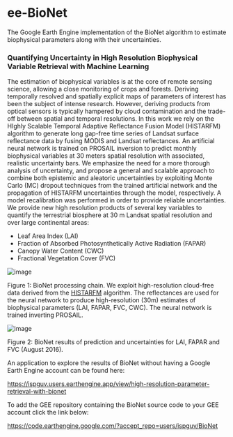 # ee-BioNet
The Google Earth Engine implementation of the BioNet algorithm to estimate biophysical parameters along with their uncertainties.

### Quantifying Uncertainty in High Resolution Biophysical Variable Retrieval with Machine Learning

The estimation of biophysical variables is at the core of remote sensing science, allowing a close monitoring of crops and forests. Deriving temporally resolved and spatially explicit maps of parameters of interest has been the subject of intense research. However, deriving products from optical sensors is typically hampered by cloud contamination and the trade-off between spatial and temporal resolutions. In this work we rely on the HIghly Scalable Temporal Adaptive Reflectance Fusion Model (HISTARFM) algorithm to generate long gap-free time series of Landsat surface reflectance data by fusing MODIS and Landsat reflectances. An artificial neural network is trained on PROSAIL inversion to predict monthly biophysical variables at 30 meters spatial resolution with associated, realistic uncertainty bars. We emphasize the need for a more thorough analysis of uncertainty, and propose a general and scalable approach to combine both epistemic and aleatoric uncertainties by exploiting Monte Carlo (MC) dropout techniques from the trained artificial network and the propagation of HISTARFM uncertainties through the model, respectively. A model recalibration was performed in order to provide reliable uncertainties. We provide new high resolution products of several key variables to quantify the terrestrial biosphere at 30 m Landsat spatial resolution and over large continental areas: 
* Leaf Area Index (LAI) 
* Fraction of Absorbed Photosynthetically Active Radiation (FAPAR) 
* Canopy Water Content (CWC) 
* Fractional Vegetation Cover (FVC)

![image](https://user-images.githubusercontent.com/49197052/181771329-2ed4129a-e8a6-4b42-978f-654296f9ff8e.png)

Figure 1: BioNet processing chain. We exploit high-resolution cloud-free data derived from the [HISTARFM](https://www.sciencedirect.com/science/article/pii/S0034425720302716?via%3Dihub) algorithm. The reflectances are used for the neural network to produce high-resolution (30m) estimates of biophysical parameters (LAI, FAPAR, FVC, CWC). The neural network is trained inverting
PROSAIL. 

![image](https://user-images.githubusercontent.com/49197052/181773604-18ea4824-cc40-411d-af6a-b40079c9568e.png)

Figure 2: BioNet results of prediction and uncertainties for LAI, FAPAR and FVC (August 2016).

An application to explore the results of BioNet without having a Google Earth Engine account can be found here:

https://ispguv.users.earthengine.app/view/high-resolution-parameter-retrieval-with-bionet

To add the GEE repository containing the BioNet source code to your GEE account click the link below:

https://code.earthengine.google.com/?accept_repo=users/ispguv/BioNet

